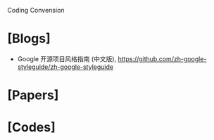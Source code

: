 Coding Convension

# [Blogs]
+ Google 开源项目风格指南 (中文版), https://github.com/zh-google-styleguide/zh-google-styleguide

# [Papers]

# [Codes]

